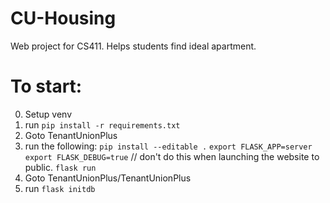 # CU-Housing
Web project for CS411. Helps students find ideal apartment.

# To start:
0. Setup venv
1. run
    `pip install -r requirements.txt`
2. Goto TenantUnionPlus
3. run the following:
    `pip install --editable .`
    `export FLASK_APP=server`
    `export FLASK_DEBUG=true` // don't do this when launching the website to public.
    `flask run`
4. Goto TenantUnionPlus/TenantUnionPlus
5. run `flask initdb`

